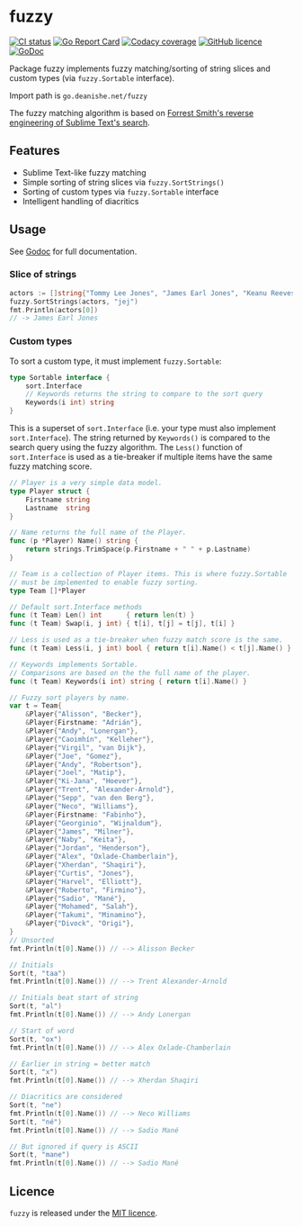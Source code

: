 fuzzy
=====

[![CI status][github-status-icon]][github-status-link]
[![Go Report Card][goreport-icon]][goreport-link]
[![Codacy coverage][coverage-icon]][codacy-link]
[![GitHub licence][licence-icon]][licence-link]
[![GoDoc][godoc-icon]][godoc-link]

Package fuzzy implements fuzzy matching/sorting of string slices and custom types (via `fuzzy.Sortable` interface).

Import path is `go.deanishe.net/fuzzy`

The fuzzy matching algorithm is based on [Forrest Smith's reverse engineering of Sublime Text's search][forrest].


Features
--------

- Sublime Text-like fuzzy matching
- Simple sorting of string slices via `fuzzy.SortStrings()`
- Sorting of custom types via `fuzzy.Sortable` interface
- Intelligent handling of diacritics


Usage
-----

See [Godoc][godoc] for full documentation.


### Slice of strings ###

```go
actors := []string{"Tommy Lee Jones", "James Earl Jones", "Keanu Reeves"}
fuzzy.SortStrings(actors, "jej")
fmt.Println(actors[0])
// -> James Earl Jones
```


### Custom types ###

To sort a custom type, it must implement `fuzzy.Sortable`:

```go
type Sortable interface {
    sort.Interface
    // Keywords returns the string to compare to the sort query
    Keywords(i int) string
}
```

This is a superset of `sort.Interface` (i.e. your type must also implement `sort.Interface`). The string returned by `Keywords()` is compared to the search query using the fuzzy algorithm. The `Less()` function of `sort.Interface` is used as a tie-breaker if multiple items have the same fuzzy matching score.

```go
// Player is a very simple data model.
type Player struct {
    Firstname string
    Lastname  string
}

// Name returns the full name of the Player.
func (p *Player) Name() string {
    return strings.TrimSpace(p.Firstname + " " + p.Lastname)
}

// Team is a collection of Player items. This is where fuzzy.Sortable
// must be implemented to enable fuzzy sorting.
type Team []*Player

// Default sort.Interface methods
func (t Team) Len() int      { return len(t) }
func (t Team) Swap(i, j int) { t[i], t[j] = t[j], t[i] }

// Less is used as a tie-breaker when fuzzy match score is the same.
func (t Team) Less(i, j int) bool { return t[i].Name() < t[j].Name() }

// Keywords implements Sortable.
// Comparisons are based on the the full name of the player.
func (t Team) Keywords(i int) string { return t[i].Name() }

// Fuzzy sort players by name.
var t = Team{
    &Player{"Alisson", "Becker"},
    &Player{Firstname: "Adrián"},
    &Player{"Andy", "Lonergan"},
    &Player{"Caoimhín", "Kelleher"},
    &Player{"Virgil", "van Dijk"},
    &Player{"Joe", "Gomez"},
    &Player{"Andy", "Robertson"},
    &Player{"Joel", "Matip"},
    &Player{"Ki-Jana", "Hoever"},
    &Player{"Trent", "Alexander-Arnold"},
    &Player{"Sepp", "van den Berg"},
    &Player{"Neco", "Williams"},
    &Player{Firstname: "Fabinho"},
    &Player{"Georginio", "Wijnaldum"},
    &Player{"James", "Milner"},
    &Player{"Naby", "Keita"},
    &Player{"Jordan", "Henderson"},
    &Player{"Alex", "Oxlade-Chamberlain"},
    &Player{"Xherdan", "Shaqiri"},
    &Player{"Curtis", "Jones"},
    &Player{"Harvel", "Elliott"},
    &Player{"Roberto", "Firmino"},
    &Player{"Sadio", "Mané"},
    &Player{"Mohamed", "Salah"},
    &Player{"Takumi", "Minamino"},
    &Player{"Divock", "Origi"},
}
// Unsorted
fmt.Println(t[0].Name()) // --> Alisson Becker

// Initials
Sort(t, "taa")
fmt.Println(t[0].Name()) // --> Trent Alexander-Arnold

// Initials beat start of string
Sort(t, "al")
fmt.Println(t[0].Name()) // --> Andy Lonergan

// Start of word
Sort(t, "ox")
fmt.Println(t[0].Name()) // --> Alex Oxlade-Chamberlain

// Earlier in string = better match
Sort(t, "x")
fmt.Println(t[0].Name()) // --> Xherdan Shaqiri

// Diacritics are considered
Sort(t, "ne")
fmt.Println(t[0].Name()) // --> Neco Williams
Sort(t, "né")
fmt.Println(t[0].Name()) // --> Sadio Mané

// But ignored if query is ASCII
Sort(t, "mane")
fmt.Println(t[0].Name()) // --> Sadio Mané
```


Licence
-------

`fuzzy` is released under the [MIT licence][mit].

[godoc]: https://godoc.org/go.deanishe.net/fuzzy
[forrest]: https://blog.forrestthewoods.com/reverse-engineering-sublime-text-s-fuzzy-match-4cffeed33fdb
[mit]: ./LICENCE.txt
[godoc-icon]: https://godoc.org/go.deanishe.net/fuzzy?status.svg
[godoc-link]: https://godoc.org/go.deanishe.net/fuzzy
[goreport-link]: https://goreportcard.com/report/github.com/deanishe/go-fuzzy
[goreport-icon]: https://goreportcard.com/badge/github.com/deanishe/go-fuzzy
[coverage-icon]: https://img.shields.io/codacy/coverage/9cdd179cb6ce4236979ef01915b9e6eb?color=brightgreen
[codacy-link]: https://www.codacy.com/app/deanishe/go-fuzzy
[licence-icon]: https://img.shields.io/github/license/deanishe/go-fuzzy
[licence-link]: https://github.com/deanishe/go-fuzzy/blob/master/LICENCE.txt
[github-status-icon]: https://github.com/deanishe/go-fuzzy/workflows/CI/badge.svg
[github-status-link]: https://github.com/deanishe/go-fuzzy/actions?query=workflow%3ACI
